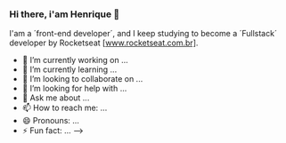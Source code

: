 ### Hi there, i'am Henrique 👋

I'am a ´front-end developer´, and I keep studying to become a ´Fullstack´ developer by Rocketseat [www.rocketseat.com.br].

- 🔭 I’m currently working on ...
- 🌱 I’m currently learning ...
- 👯 I’m looking to collaborate on ...
- 🤔 I’m looking for help with ...
- 💬 Ask me about ...
- 📫 How to reach me: ...
- 😄 Pronouns: ...
- ⚡ Fun fact: ...
-->
